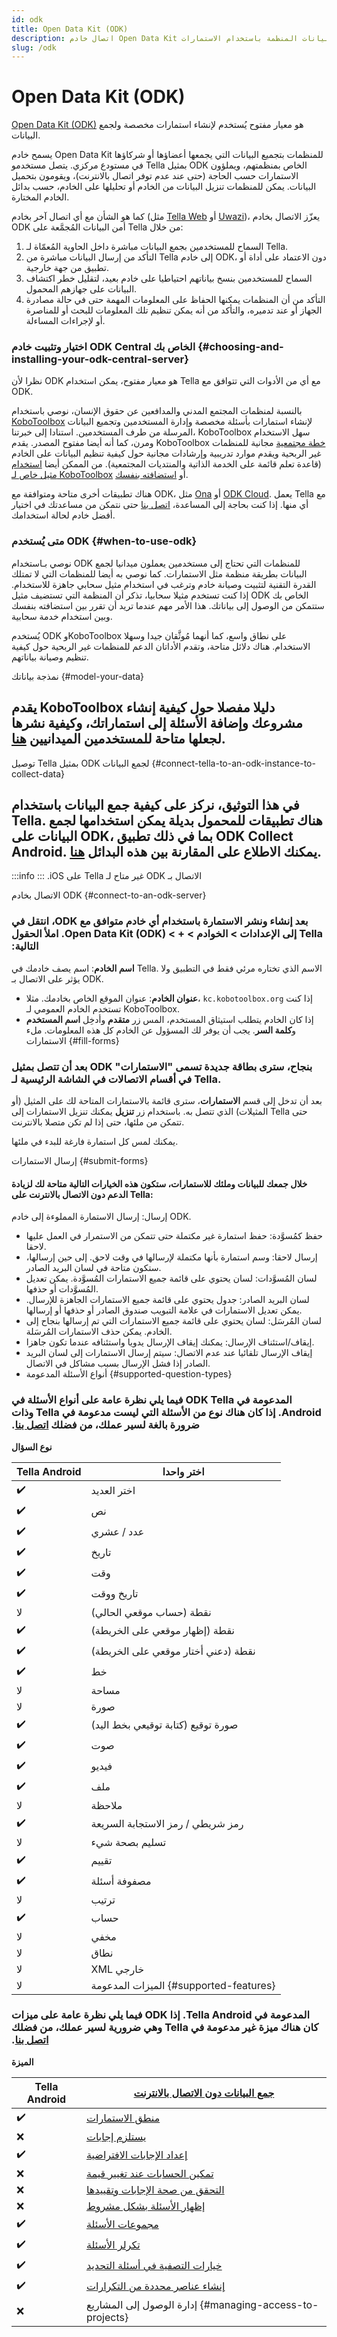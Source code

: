 ```yaml
---
id: odk
title: Open Data Kit (ODK)
description: اتصال خادم Open Data Kit متاح للمنظمات التي تريد جمع البيانات المنظمة باستخدام الاستمارات.
slug: /odk
---
```


# Open Data Kit (ODK)

[Open Data Kit (ODK)](https://getodk.org/) هو معيار مفتوح يُستخدم لإنشاء استمارات مخصصة ولجمع البيانات.

يسمح خادم Open Data Kit للمنظمات بتجميع البيانات التي يجمعها أعضاؤها أو شركاؤها في مستودع مركزي. يتصل مستخدمو Tella بمثيل ODK الخاص بمنظمتهم، ويملؤون الاستمارات حسب الحاجة (حتى عند عدم توفر اتصال بالانترنت)، ويقومون بتحميل البيانات. يمكن للمنظمات تنزيل البيانات من الخادم أو تحليلها على الخادم، حسب بدائل الخادم المختارة.

كما هو الشأن مع أي اتصال آخر بخادم (مثل [Tella Web](/tella-web) أو [Uwazi](/uwazi))، يعزّز الاتصال بخادم ODK أمن البيانات المُجمَّعة على Tella من خلال:

1. السماح للمستخدمين بجمع البيانات مباشرة داخل الحاوية المُعمّاة لـ Tella.
2. التأكد من إرسال البيانات مباشرة من Tella إلى خادم ODK، دون الاعتماد على أداة أو تطبيق من جهة خارجية.
3. السماح للمستخدمين بنسخ بياناتهم احتياطيا على خادم بعيد، لتقليل خطر اكتشاف البيانات على جهازهم المحمول.
4. التأكد من أن المنظمات يمكنها الحفاظ على المعلومات المهمة حتى في حالة مصادرة الجهاز أو عند تدميره، والتأكد من أنه يمكن تنظيم تلك المعلومات للبحث أو للمناصرة أو لإجراءات المساءلة.

### اختيار وتثبيت خادم ODK Central الخاص بك {#choosing-and-installing-your-odk-central-server}

نظرا لأن ODK هو معيار مفتوح، يمكن استخدام Tella مع أي من الأدوات التي تتوافق مع ODK.

بالنسبة لمنظمات المجتمع المدني والمدافعين عن حقوق الإنسان، نوصي باستخدام [KoboToolbox](https://www.kobotoolbox.org/) لإنشاء استمارات بأسئلة مخصصة وإدارة المستخدمين وتجميع البيانات المرسلة من طرف المستخدمين. استنادا إلى خبرتنا، KoboToolbox سهل الاستخدام ومرن، كما أنه أيضا مفتوح المصدر. يقدم KoboToolbox [خطة مجتمعية](https://www.kobotoolbox.org/pricing/) مجانية للمنظمات غير الربحية ويقدم موارد تدريبية وإرشادات مجانية حول كيفية تنظيم البيانات على الخادم (قاعدة تعلم قائمة على الخدمة الذاتية والمنتديات المجتمعية). من الممكن أيضا [استخدام مثيل خاص لـ KoboToolbox](https://www.kobotoolbox.org/services/private-servers/) أو [استضافته بنفسك](https://support.kobotoolbox.org/kobo_your_servers.html).

هناك تطبيقات أخرى متاحة ومتوافقة مع ODK، مثل [Ona](https://ona.io/home/) أو [ODK Cloud](https://https://getodk.org/index.html). يعمل Tella مع أي منها. إذا كنت بحاجة إلى المساعدة، [اتصل بنا](contact-us) حتى نتمكن من مساعدتك في اختيار أفضل خادم لحالة استخدامك.

### متى يُستخدم ODK {#when-to-use-odk}

نوصي بـاستخدام ODK للمنظمات التي تحتاج إلى مستخدمين يعملون ميدانيا لجمع البيانات بطريقة منظمة مثل الاستمارات. كما نوصي به أيضا للمنظمات التي لا تمتلك القدرة التقنية لتثبيت وصيانة خادم وترغب في استخدام مثيل سحابي جاهزة للاستخدام. إذا كنت تستخدم مثيلا سحابيا، تذكر أن المنظمة التي تستضيف مثيل ODK الخاص بك ستتمكن من الوصول إلى بياناتك. هذا الأمر مهم عندما تريد أن تقرر بين استضافته بنفسك وبين استخدام خدمة سحابية.

يُستخدم ODK وKoboToolbox على نطاق واسع، كما أنهما مُوثَّقان جيدا وسهلا الاستخدام. هناك دلائل متاحة، وتقدم الأداتان الدعم للمنظمات غير الربحية حول كيفية تنظيم وصيانة بياناتهم.

نمذجة بياناتك {#model-your-data}

## يقدم KoboToolbox دليلا مفصلا حول كيفية إنشاء مشروعك وإضافة الأسئلة إلى استماراتك، وكيفية نشرها لجعلها متاحة للمستخدمين الميدانيين [هنا](https://support.kobotoolbox.org/overview_of_creating_a_project.html).

توصيل Tella بمثيل ODK لجمع البيانات {#connect-tella-to-an-odk-instance-to-collect-data}

## في هذا التوثيق، نركز على كيفية جمع البيانات باستخدام Tella. هناك تطبيقات للمحمول بديلة يمكن استخدامها لجمع البيانات على ODK، بما في ذلك تطبيق ODK Collect Android. يمكنك الاطلاع على المقارنة بين هذه البدائل [هنا](/faq#how-is-tella-different-from-other-documentation-apps).

:::info
‫الاتصال بـ ODK غير متاح لـ Tella على iOS.
:::

الاتصال بخادم ODK {#connect-to-an-odk-server}

### ‫بعد إنشاء ونشر الاستمارة باستخدام أي خادم متوافق مع ODK، انتقل في Tella إلى **الإعدادات** > **الخوادم** > **+** > **Open Data Kit (ODK)**. املأ الحقول التالية:
**اسم الخادم**: اسم يصف خادمك في Tella. الاسم الذي تختاره مرئي فقط في التطبيق ولا يؤثر على الاتصال بـ ODK.
- **عنوان الخادم**: عنوان الموقع الخاص بخادمك. مثلا، `kc.kobotoolbox.org` إذا كنت تستخدم الخادم العمومي لـ KoboToolbox.
- إذا كان الخادم يتطلب استيثاق المستخدم، المس زر **متقدم** وأدخِل **اسم المستخدم** و**كلمة السر**. يجب أن يوفر لك المسؤول عن الخادم كل هذه المعلومات.
ملء الاستمارات {#fill-forms}


### بعد أن تتصل بمثيل ODK بنجاح، سترى بطاقة جديدة تسمى "الاستمارات" في أقسام **الاتصالات** في الشاشة الرئيسية لـ Tella.

بعد أن تدخل إلى قسم **الاستمارات**، سترى قائمة بالاستمارات المتاحة لك على المثيل (أو المثيلات) الذي تتصل به. باستخدام زر **تنزيل** يمكنك تنزيل الاستمارات إلى Tella حتى تتمكن من ملئها، حتى إذا لم تكن متصلا بالانترنت.

يمكنك لمس كل استمارة فارغة للبدء في ملئها.

إرسال الاستمارات {#submit-forms}


#### خلال جمعك للبيانات وملئك للاستمارات، ستكون هذه الخيارات التالية متاحة لك لزيادة الدعم دون الاتصال بالانترنت على Tella:

إرسال: إرسال الاستمارة المملوءة إلى خادم ODK.
- حفظ كمُسوَّدة: حفظ استمارة غير مكتملة حتى تتمكن من الاستمرار في العمل عليها لاحقا.
- إرسال لاحقا: وسم استمارة بأنها مكتملة لإرسالها في وقت لاحق. إلى حين إرسالها، ستكون متاحة في لسان البريد الصادر.
- لسان المُسوَّدات: لسان يحتوي على قائمة جميع الاستمارات المُسوَّدة. يمكن تعديل المُسوَّدات أو حذفها.
- لسان البريد الصادر: جدول يحتوي على قائمة جميع الاستمارات الجاهزة للإرسال. يمكن تعديل الاستمارات في علامة التبويب صندوق الصادر أو حذفها أو إرسالها.
- لسان المُرسَل: لسان يحتوي على قائمة جميع الاستمارات التي تم إرسالها بنجاح إلى الخادم. يمكن حذف الاستمارات المُرسَلة.
- إيقاف/استئناف الإرسال: يمكنك إيقاف الإرسال يدويا واستئنافه عندما تكون جاهزا.
- إيقاف الإرسال تلقائيا عند عدم الاتصال: سيتم إرسال الاستمارات إلى لسان البريد الصادر إذا فشل الإرسال بسبب مشاكل في الاتصال.
- أنواع الأسئلة المدعومة {#supported-question-types}

### فيما يلي نظرة عامة على أنواع الأسئلة في ODK المدعومة في ‫‫Tella Android. إذا كان هناك نوع من الأسئلة التي ليست مدعومة في Tella وذات ضرورة بالغة لسير عملك، من فضلك [اتصل بنا](/contact-us).
**نوع السؤال**

| **‫Tella Android** | اختر واحدا | 
|------|------|
| ✔️ | اختر العديد |
| ✔️ | نص |
| ✔️ | عدد / عشري |
| ✔️ | تاريخ |
| ✔️ | وقت |
| ✔️ | تاريخ ووقت |
| لا | نقطة (حساب موقعي الحالي)  |
| ✔️ | نقطة (إظهار موقعي على الخريطة) |
| ✔️ | نقطة (دعني أختار موقعي على الخريطة) |
| ✔️ | خط |
| لا | مساحة |
| لا | صورة |
| ✔️ | صورة توقيع (كتابة توقيعي بخط اليد) |
| ✔️ | صوت |
| ✔️ | فيديو |
| ✔️ | ملف |
| لا | ملاحظة |
| ✔️ | رمز شريطي / رمز الاستجابة السريعة |
| لا | تسليم بصحة شيء |
| ✔️ | تقييم |
| ✔️ | مصفوفة أسئلة |
| لا | ترتيب |
| ✔️ | حساب |
| لا | مخفي |
| لا | نطاق |
| لا | XML خارجي |
| لا | الميزات المدعومة {#supported-features} |

### فيما يلي نظرة عامة على ميزات ODK المدعومة في ‫‫Tella Android. إذا كان هناك ميزة غير مدعومة في Tella وهي ضرورية لسير عملك، من فضلك [اتصل بنا](/contact-us).

**الميزة**

| **Tella Android** | [جمع البيانات دون الاتصال بالانترنت](/odk#submit-forms) | 
|------|------|
| ✔️ | [منطق الاستمارات](https://docs.getodk.org/form-logic/) |
| ❌ | [يستلزم إجابات](https://docs.getodk.org/form-logic/#requiring-responses) |
| ✔️ | [إعداد الإجابات الافتراضية](https://docs.getodk.org/form-logic/#setting-default-responses) |
| ❌ | [تمكين الحسابات عند تغيير قيمة](https://docs.getodk.org/form-logic/#triggering-calculations-on-value-change) |
| ❌ | [التحقق من صحة الإجابات وتقييدها](https://docs.getodk.org/form-logic/#validating-and-restricting-responses) |
| ❌ | [إظهار الأسئلة بشكل مشروط](https://docs.getodk.org/form-logic/#conditionally-showing-questions) |
| ✔️ | [مجموعات الأسئلة](https://docs.getodk.org/form-logic/#groups-of-questions) |
| ✔️ | [تكرلر الأسئلة](https://docs.getodk.org/form-logic/#repeating-questions) |
| ✔️ | [خيارات التصفية في أسئلة التحديد](https://docs.getodk.org/form-logic/#filtering-options-in-select-questions) |
| ✔️ | [إنشاء عناصر محددة من التكرارات](https://docs.getodk.org/form-logic/#geneating-select-ones-from-repeat) |
| ❌ | إدارة الوصول إلى المشاريع {#managing-access-to-projects} |